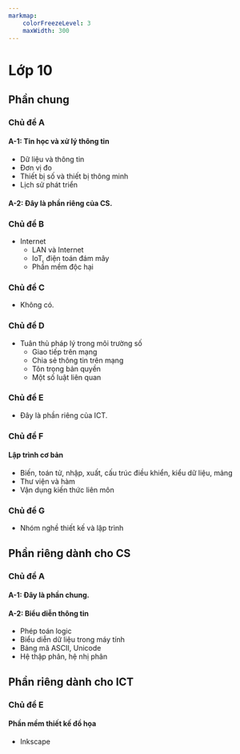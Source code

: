 ```yaml
---
markmap:
    colorFreezeLevel: 3
    maxWidth: 300
---
```


# Lớp 10

## Phần chung

### Chủ đề A

#### A-1: Tin học và xử lý thông tin

- Dữ liệu và thông tin
- Đơn vị đo
- Thiết bị số và thiết bị thông minh
- Lịch sử phát triển

#### A-2: Đây là phần riêng của CS.

### Chủ đề B

- Internet
    - LAN và Internet
    - IoT, điện toán đám mây
    - Phần mềm độc hại

### Chủ đề C

- Không có.

### Chủ đề D

- Tuân thủ pháp lý trong môi trường số
    - Giao tiếp trên mạng
    - Chia sẻ thông tin trên mạng
    - Tôn trọng bản quyền
    - Một số luật liên quan

### Chủ đề E

- Đây là phần riêng của ICT.

### Chủ đề F

#### Lập trình cơ bản

- Biến, toán tử, nhập, xuất, cấu trúc điều khiển, kiểu dữ liệu, mảng
- Thư viện và hàm
- Vận dụng kiến thức liên môn

### Chủ đề G

- Nhóm nghề thiết kế và lập trình

## Phần riêng dành cho CS

### Chủ đề A

#### A-1: Đây là phần chung.

#### A-2: Biểu diễn thông tin

- Phép toán logic
- Biểu diễn dữ liệu trong máy tính
- Bảng mã ASCII, Unicode
- Hệ thập phân, hệ nhị phân

## Phần riêng dành cho ICT

### Chủ đề E

#### Phần mềm thiết kế đồ họa

- Inkscape